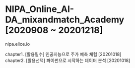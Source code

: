 # NIPA_Online_AI-DA_mixandmatch_Academy [2020908 ~ 20201218]

nipa.elice.io

chapter1. [활용필수] 인공지능으로 주가 예측 체험 [20201018] <br>
chapter2. [활용선택] 파이썬으로 시작하는 데이터 분석 [20201018] <br>

